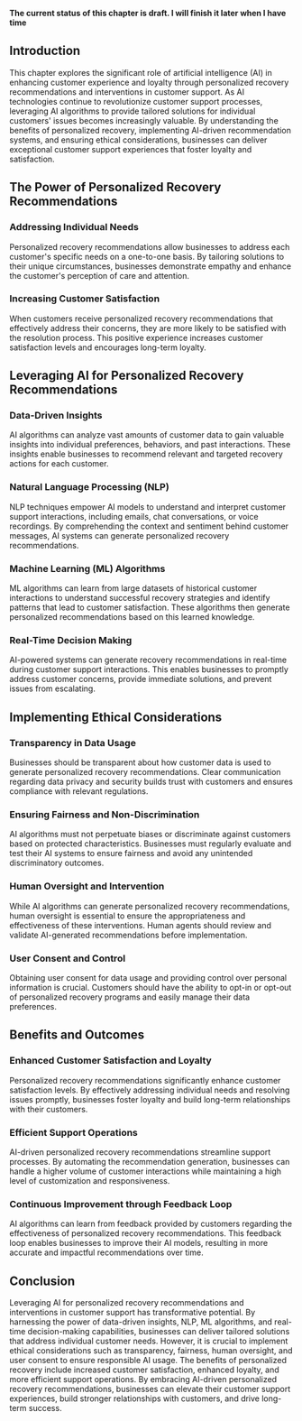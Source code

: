 **The current status of this chapter is draft. I will finish it later when I have time**

Introduction
------------

This chapter explores the significant role of artificial intelligence (AI) in enhancing customer experience and loyalty through personalized recovery recommendations and interventions in customer support. As AI technologies continue to revolutionize customer support processes, leveraging AI algorithms to provide tailored solutions for individual customers' issues becomes increasingly valuable. By understanding the benefits of personalized recovery, implementing AI-driven recommendation systems, and ensuring ethical considerations, businesses can deliver exceptional customer support experiences that foster loyalty and satisfaction.

The Power of Personalized Recovery Recommendations
--------------------------------------------------

### Addressing Individual Needs

Personalized recovery recommendations allow businesses to address each customer's specific needs on a one-to-one basis. By tailoring solutions to their unique circumstances, businesses demonstrate empathy and enhance the customer's perception of care and attention.

### Increasing Customer Satisfaction

When customers receive personalized recovery recommendations that effectively address their concerns, they are more likely to be satisfied with the resolution process. This positive experience increases customer satisfaction levels and encourages long-term loyalty.

Leveraging AI for Personalized Recovery Recommendations
-------------------------------------------------------

### Data-Driven Insights

AI algorithms can analyze vast amounts of customer data to gain valuable insights into individual preferences, behaviors, and past interactions. These insights enable businesses to recommend relevant and targeted recovery actions for each customer.

### Natural Language Processing (NLP)

NLP techniques empower AI models to understand and interpret customer support interactions, including emails, chat conversations, or voice recordings. By comprehending the context and sentiment behind customer messages, AI systems can generate personalized recovery recommendations.

### Machine Learning (ML) Algorithms

ML algorithms can learn from large datasets of historical customer interactions to understand successful recovery strategies and identify patterns that lead to customer satisfaction. These algorithms then generate personalized recommendations based on this learned knowledge.

### Real-Time Decision Making

AI-powered systems can generate recovery recommendations in real-time during customer support interactions. This enables businesses to promptly address customer concerns, provide immediate solutions, and prevent issues from escalating.

Implementing Ethical Considerations
-----------------------------------

### Transparency in Data Usage

Businesses should be transparent about how customer data is used to generate personalized recovery recommendations. Clear communication regarding data privacy and security builds trust with customers and ensures compliance with relevant regulations.

### Ensuring Fairness and Non-Discrimination

AI algorithms must not perpetuate biases or discriminate against customers based on protected characteristics. Businesses must regularly evaluate and test their AI systems to ensure fairness and avoid any unintended discriminatory outcomes.

### Human Oversight and Intervention

While AI algorithms can generate personalized recovery recommendations, human oversight is essential to ensure the appropriateness and effectiveness of these interventions. Human agents should review and validate AI-generated recommendations before implementation.

### User Consent and Control

Obtaining user consent for data usage and providing control over personal information is crucial. Customers should have the ability to opt-in or opt-out of personalized recovery programs and easily manage their data preferences.

Benefits and Outcomes
---------------------

### Enhanced Customer Satisfaction and Loyalty

Personalized recovery recommendations significantly enhance customer satisfaction levels. By effectively addressing individual needs and resolving issues promptly, businesses foster loyalty and build long-term relationships with their customers.

### Efficient Support Operations

AI-driven personalized recovery recommendations streamline support processes. By automating the recommendation generation, businesses can handle a higher volume of customer interactions while maintaining a high level of customization and responsiveness.

### Continuous Improvement through Feedback Loop

AI algorithms can learn from feedback provided by customers regarding the effectiveness of personalized recovery recommendations. This feedback loop enables businesses to improve their AI models, resulting in more accurate and impactful recommendations over time.

Conclusion
----------

Leveraging AI for personalized recovery recommendations and interventions in customer support has transformative potential. By harnessing the power of data-driven insights, NLP, ML algorithms, and real-time decision-making capabilities, businesses can deliver tailored solutions that address individual customer needs. However, it is crucial to implement ethical considerations such as transparency, fairness, human oversight, and user consent to ensure responsible AI usage. The benefits of personalized recovery include increased customer satisfaction, enhanced loyalty, and more efficient support operations. By embracing AI-driven personalized recovery recommendations, businesses can elevate their customer support experiences, build stronger relationships with customers, and drive long-term success.
